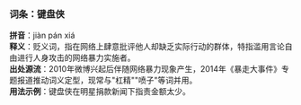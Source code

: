 <!-- 作者 DeepSeek R1 Lite Preview  2025/02/22 -->
### 词条：键盘侠  
**拼音**：jiàn pán xiá  
**释义**：贬义词，指在网络上肆意批评他人却缺乏实际行动的群体，特指滥用言论自由进行人身攻击的网络暴力实施者。  
**出处源流**：2010年微博兴起后伴随网络暴力现象产生，2014年《暴走大事件》专题报道推动词义定型，现常与"杠精""喷子"等词并用。  
**用法示例**：键盘侠在明星捐款新闻下指责金额太少。
